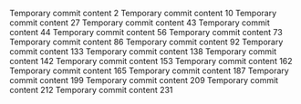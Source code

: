 Temporary commit content 2
Temporary commit content 10
Temporary commit content 27
Temporary commit content 43
Temporary commit content 44
Temporary commit content 56
Temporary commit content 73
Temporary commit content 86
Temporary commit content 92
Temporary commit content 133
Temporary commit content 138
Temporary commit content 142
Temporary commit content 153
Temporary commit content 162
Temporary commit content 165
Temporary commit content 187
Temporary commit content 199
Temporary commit content 209
Temporary commit content 212
Temporary commit content 231
